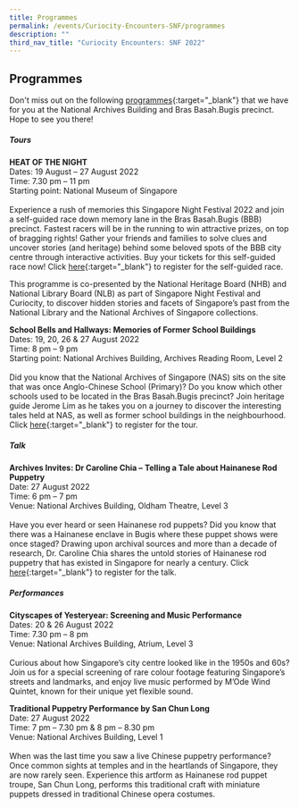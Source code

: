```yaml
---
title: Programmes
permalink: /events/Curiocity-Encounters-SNF/programmes
description: ""
third_nav_title: "Curiocity Encounters: SNF 2022"
---
```

## **Programmes**

Don't miss out on the following [programmes](){:target="_blank"} that we have for you at the National Archives Building and Bras Basah.Bugis precinct. Hope to see you there!

##### **Tours**

**HEAT OF THE NIGHT**
<br>Dates: 19 August – 27 August 2022
<br>Time: 7.30 pm – 11 pm
<br>Starting point: National Museum of Singapore
<br>
<br>Experience a rush of memories this Singapore Night Festival 2022 and join a self-guided race down memory lane in the Bras Basah.Bugis (BBB) precinct. Fastest racers will be in the running to win attractive prizes, on top of bragging rights! Gather your friends and families to solve clues and uncover stories (and heritage) behind some beloved spots of the BBB city centre through interactive activities. Buy your tickets for this self-guided race now! Click [here](https://www.klook.com/activity/74704-heat-night-singapore/){:target="_blank"} to register for the self-guided race.

This programme is co-presented by the National Heritage Board (NHB) and National Library Board (NLB) as part of Singapore Night Festival and Curiocity, to discover hidden stories and facets of Singapore’s past from the National Library and the National Archives of Singapore collections.

**School Bells and Hallways: Memories of Former School Buildings**
<br>Dates: 19, 20, 26 & 27 August 2022
<br>Time: 8 pm – 9 pm
<br>Starting point: National Archives Building, Archives Reading Room, Level 2
<br>
<br>Did you know that the National Archives of Singapore (NAS) sits on the site that was once Anglo-Chinese School (Primary)? Do you know which other schools used to be located in the Bras Basah.Bugis precinct? Join heritage guide Jerome Lim as he takes you on a journey to discover the interesting tales held at NAS, as well as former school buildings in the neighbourhood. Click [here](){:target="_blank"} to register for the tour.

##### **Talk**

**Archives Invites: Dr Caroline Chia –** **Telling a Tale about Hainanese Rod Puppetry**
<br>Date: 27 August 2022
<br>Time: 6 pm – 7 pm
<br>Venue: National Archives Building, Oldham Theatre, Level 3
<br>
<br>Have you ever heard or seen Hainanese rod puppets? Did you know that there was a Hainanese enclave in Bugis where these puppet shows were once staged? Drawing upon archival sources and more than a decade of research, Dr. Caroline Chia shares the untold stories of Hainanese rod puppetry that has existed in Singapore for nearly a century. Click [here](https://www.eventbrite.sg/e/archives-invites-telling-a-tale-about-hainanese-rod-puppetry-tickets-379622038737){:target="_blank"} to register for the talk.

##### **Performances**

**Cityscapes of Yesteryear: Screening and Music Performance**
<br>Dates: 20 & 26 August 2022
<br>Time: 7.30 pm – 8 pm
<br>Venue: National Archives Building, Atrium, Level 3
<br>
<br>Curious about how Singapore’s city centre looked like in the 1950s and 60s? Join us for a special screening of rare colour footage featuring Singapore’s streets and landmarks, and enjoy live music performed by M’Ode Wind Quintet, known for their unique yet flexible sound. 

**Traditional Puppetry Performance by San Chun Long**
<br>Date: 27 August 2022
<br>Time: 7 pm – 7.30 pm & 8 pm – 8.30 pm
<br>Venue: National Archives Building, Level 1
<br>
<br>When was the last time you saw a live Chinese puppetry performance? Once common sights at temples and in the heartlands of Singapore, they are now rarely seen. Experience this artform as Hainanese rod puppet troupe, San Chun Long, performs this traditional craft with miniature puppets dressed in traditional Chinese opera costumes.